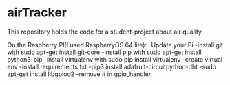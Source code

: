 # airTracker
This repository holds the code for a student-project about air quality


On the Raspberry PI(I used RaspberryOS 64 lite):
-Update your Pi
-install git with sudo apt-get install git-core
-install pip with sudo apt-get install python3-pip
-install virtualenv with sudo pip install virtualenv
-create virtual env
-install requirements.txt
-pip3 install adafruit-circuitpython-dht
-sudo apt-get install libgpiod2
-remove # in gpio_handler

